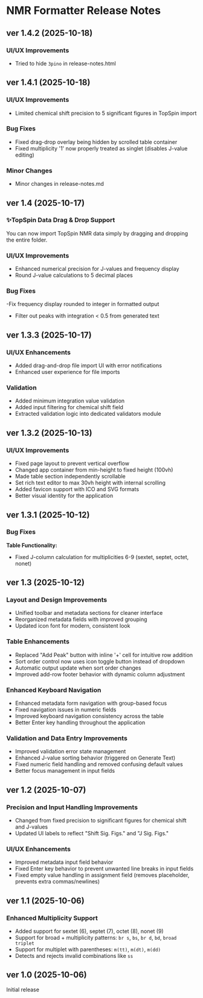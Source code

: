 # NMR Formatter Release Notes

## ver 1.4.2 (2025-10-18)

### UI/UX Improvements

- Tried to hide `3pino` in release-notes.html

## ver 1.4.1 (2025-10-18)

### UI/UX Improvements

- Limited chemical shift precision to 5 significant figures in TopSpin import

### Bug Fixes

- Fixed drag-drop overlay being hidden by scrolled table container
- Fixed multiplicity '1' now properly treated as singlet (disables J-value editing)

### Minor Changes

- Minor changes in release-notes.md

## ver 1.4 (2025-10-17)

### ✨TopSpin Data Drag & Drop Support

You can now import TopSpin NMR data simply by dragging and dropping the entire folder.

### UI/UX Improvements

- Enhanced numerical precision for J-values and frequency display
- Round J-value calculations to 5 decimal places

### Bug Fixes

-Fix frequency display rounded to integer in formatted output
- Filter out peaks with integration < 0.5 from generated text

## ver 1.3.3 (2025-10-17)

### UI/UX Enhancements

- Added drag-and-drop file import UI with error notifications
- Enhanced user experience for file imports

### Validation

- Added minimum integration value validation
- Added input filtering for chemical shift field
- Extracted validation logic into dedicated validators module

## ver 1.3.2 (2025-10-13)

### UI/UX Improvements

- Fixed page layout to prevent vertical overflow
- Changed app container from min-height to fixed height (100vh)
- Made table section independently scrollable
- Set rich text editor to max 30vh height with internal scrolling
- Added favicon support with ICO and SVG formats
- Better visual identity for the application

## ver 1.3.1 (2025-10-12)

### Bug Fixes

**Table Functionality:**
- Fixed J-column calculation for multiplicities 6-9 (sextet, septet, octet, nonet)

## ver 1.3 (2025-10-12)

### Layout and Design Improvements

- Unified toolbar and metadata sections for cleaner interface
- Reorganized metadata fields with improved grouping
- Updated icon font for modern, consistent look

### Table Enhancements

- Replaced "Add Peak" button with inline '+' cell for intuitive row addition
- Sort order control now uses icon toggle button instead of dropdown
- Automatic output update when sort order changes
- Improved add-row footer behavior with dynamic column adjustment

### Enhanced Keyboard Navigation

- Enhanced metadata form navigation with group-based focus
- Fixed navigation issues in numeric fields
- Improved keyboard navigation consistency across the table
- Better Enter key handling throughout the application

### Validation and Data Entry Improvements

- Improved validation error state management
- Enhanced J-value sorting behavior (triggered on Generate Text)
- Fixed numeric field handling and removed confusing default values
- Better focus management in input fields

## ver 1.2 (2025-10-07)

### Precision and Input Handling Improvements

- Changed from fixed precision to significant figures for chemical shift and J-values
- Updated UI labels to reflect "Shift Sig. Figs." and "J Sig. Figs."

### UI/UX Enhancements

- Improved metadata input field behavior
- Fixed Enter key behavior to prevent unwanted line breaks in input fields
- Fixed empty value handling in assignment field (removes placeholder, prevents extra commas/newlines)

## ver 1.1 (2025-10-06)

### Enhanced Multiplicity Support

- Added support for sextet (6), septet (7), octet (8), nonet (9)
- Support for broad + multiplicity patterns: `br s`, `bs`, `br d`, `bd`, `broad triplet`
- Support for multiplet with parentheses: `m(tt)`, `m(dt)`, `m(dd)`
- Detects and rejects invalid combinations like `ss`

## ver 1.0 (2025-10-06)
Initial release



<style>
body>div.markdown-body>h1:first-child:has(>a){
  display:none;
}
</style>